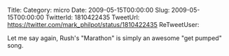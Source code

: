 Title: 
Category: micro
Date: 2009-05-15T00:00:00
Slug: 2009-05-15T00:00:00
TwitterId: 1810422435
TweetUrl: https://twitter.com/mark_philpot/status/1810422435
ReTweetUser: 

Let me say again, Rush's "Marathon" is simply an awesome "get pumped" song.